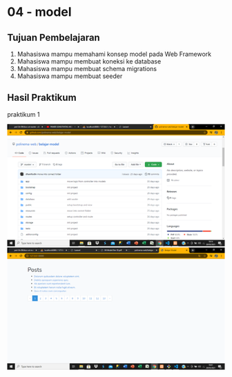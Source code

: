 # 04 - model

## Tujuan Pembelajaran

1. Mahasiswa mampu memahami konsep model pada Web Framework
2. Mahasiswa mampu membuat koneksi ke database
3. Mahasiswa mampu membuat schema migrations
4. Mahasiswa mampu membuat seeder

## Hasil Praktikum

praktikum 1

![contoh gambar](img/src12.png)
![contoh gambar](img/src13.png)

